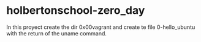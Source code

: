 # holbertonschool-zero_day
In this proyect create the dir 0x00vagrant and create te file 0-hello_ubuntu with the return of the uname command.  